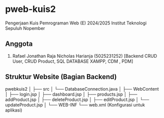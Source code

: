 # pweb-kuis2
Pengerjaan Kuis Pemrograman Web (E) 2024/2025 Institut Teknologi Sepuluh Nopember

## Anggota 
1. Rafael Jonathan Raja Nicholas Harianja (5025231252) [Backend CRUD User, CRUD Product, SQL DATABASE XAMPP, CDM , PDM]


## Struktur Website (Bagian Backend)
pwebkuis2
│
├── src
│   └── DatabaseConnection.java
│
├── WebContent
│   ├── login.jsp
│   ├── dashboard.jsp
│   ├── products.jsp
│   ├── addProduct.jsp
│   ├── deleteProduct.jsp
│   ├── editProduct.jsp
│   └── updateProduct.jsp
│
└── WEB-INF
    └── web.xml (Konfigurasi untuk aplikasi)
